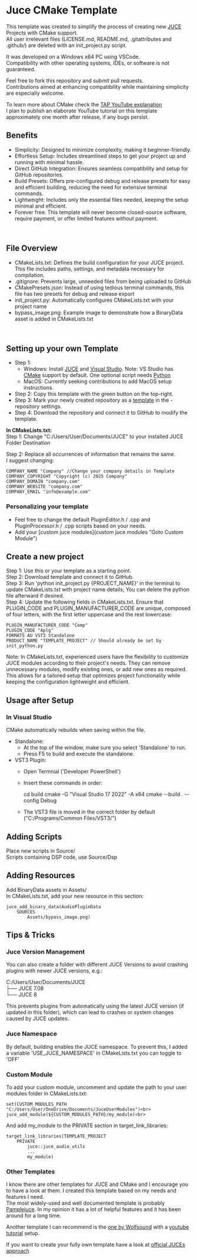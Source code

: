 # Juce CMake Template

This template was created to simplify the process of creating new [JUCE](https://juce.com/) Projects with CMake support.<br>
All user irrelevant files (LICENSE.md, README.md, .gitattributes and .github/) are deleted with an init_project.py script.

It was developed on a Windows x64 PC using VSCode.<br>
Compatibility with other operating systems, IDEs, or software is not guaranteed.<br>

Feel free to fork this repository and submit pull requests.<br>
Contributions aimed at enhancing compatibility while maintaining simplicity are especially welcome.<br>

To learn more about CMake check the [TAP YouTube explanation](https://www.youtube.com/watch?v=FLP_AVbzueY)<br>
I plan to publish an elaborate YouTube tutorial on this template approximately one month after release, if any bugs persist.<br>

## Benefits
- Simplicity: Designed to minimize complexity, making it beginner-friendly.<br>
- Effortless Setup: Includes streamlined steps to get your project up and running with minimal hassle.<br>
- Direct GitHub Integration: Ensures seamless compatibility and setup for GitHub repositories.<br>
- Build Presets: Offers pre-configured debug and release presets for easy and efficient building, reducing the need for extensive terminal commands.<br>
- Lightweight: Includes only the essential files needed, keeping the setup minimal and efficient.<br>
- Forever free: This template will never become closed-source software, require payment, or offer limited features without payment.<br>

<br>

## File Overview
- CMakeLists.txt: Defines the build configuration for your JUCE project. This file includes paths, settings, and metadata necessary for compilation.<br>
- .gitignore: Prevents large, unneeded files from being uploaded to GitHub<br>
- CMakePresets.json: Instead of using tedious terminal commands, this file has two presets for debug and release export<br>
- init_project.py: Automatically configures CMakeLists.txt with your project name<br>
- bypass_image.png: Example image to demonstrate how a BinaryData asset is added in CMakeLists.txt<br>

<br>

## Setting up your own Template
- Step 1:<br>
    - Windows: Install [JUCE](https://juce.com/get-juce/) and [Visual Studio](https://visualstudio.microsoft.com/vs/community/). Note: VS Studio has [CMake](https://cmake.org/download/) support by default. One optional script needs [Python](https://www.python.org/downloads/)<br>
    - MacOS: Currently seeking contributions to add MacOS setup instructions.<br>
- Step 2: Copy this template with the green button on the top-right.<br>
- Step 3: Mark your newly created repository as a [template](https://docs.github.com/en/repositories/creating-and-managing-repositories/creating-a-template-repository) in the - repository settings.<br>
- Step 4: Download the repository and connect it to GitHub to modify the template.<br>

**In CMakeLists.txt:**<br>
Step 1: Change "C:/Users/User/Documents/JUCE" to your installed JUCE Folder Destination<br>

Step 2: Replace all occurrences of information that remains the same.<br>
I suggest changing:

    COMPANY_NAME "Company" //Change your company details in Template
    COMPANY_COPYRIGHT "Copyright (c) 2025 Company"
    COMPANY_DOMAIN "company.com"
    COMPANY_WEBSITE "company.com"
    COMPANY_EMAIL "info@example.com"

### Personalizing your template
- Feel free to change the default PluginEditor.h / .cpp and PluginProcessor.h / .cpp scripts based on your needs.
- Add your [custom juce modules](custom juce modules "Goto Custom Module")

## Create a new project
Step 1: Use this or your template as a starting point.<br>
Step 2: Download template and connect it to GitHub.<br>
Step 3: Run 'python init_project.py {PROJECT_NAME}' in the terminal to update CMakeLists.txt with project name details; 
You can delete the python file afterward if desired.<br>
Step 4: Update the following fields in CMakeLists.txt. Ensure that PLUGIN_CODE and PLUGIN_MANUFACTURER_CODE are unique, composed of four letters, with the first letter uppercase and the rest lowercase:

    PLUGIN_MANUFACTURER_CODE "Comp"
    PLUGIN_CODE "Aplg"
    FORMATS AU VST3 Standalone
    PRODUCT_NAME "TEMPLATE_PROJECT" // Should already be set by init_python.py

Note:
In CMakeLists.txt, experienced users have the flexibility to customize JUCE modules according to their project's needs. They can remove unnecessary modules, modify existing ones, or add new ones as required. This allows for a tailored setup that optimizes project functionality while keeping the configuration lightweight and efficient.

## Usage after Setup
### In Visual Studio
CMake automatically rebuilds when saving within the file.<br>
- Standalone:
    - At the top of the window, make sure you select 'Standalone' to run.
    - Press F5 to build and execute the standalone.
- VST3 Plugin:
    - Open Termnial ('Developer PowerShell')
    - Insert these commands in order:

        cd build
        cmake -G "Visual Studio 17 2022" -A x64
        cmake --build . --config Debug
        
    - The VST3 file is moved in the correct folder by default ("C:/Programs/Common Files/VST3/")

## Adding Scripts
Place new scripts in Source/<br>
Scripts containing DSP code, use Source/Dsp<br>

## Adding Resources
Add BinaryData assets in Assets/<br>
In CMakeLists.txt, add your new resource in this section:

    juce_add_binary_data(AudioPluginData
        SOURCES
            Assets/bypass_image.png)

## Tips & Tricks
### Juce Version Management
You can also create a folder with different JUCE Versions to avoid crashing plugins with newer JUCE versions, e.g.:<br>

C:/Users/User/Documents/JUCE<br>
├── JUCE 7.08<br>
└── JUCE 8<br>

This prevents plugins from automatically using the latest JUCE version (if updated in this folder), which can lead to crashes or system changes caused by JUCE updates.

### Juce Namespace
By default, building enables the JUCE namespace. To prevent this, I added a variable 'USE_JUCE_NAMESPACE' in CMakeLists.txt you can toggle to 'OFF'

### Custom Module
To add your custom module, uncomment and update the path to your user modules folder in CMakeLists.txt:<br>

    set(CUSTOM_MODULES_PATH "C:/Users/User/OneDrive/Documents/JuceUserModules")<br>
    juce_add_module(${CUSTOM_MODULES_PATH}/my_module)<br>

And add my_module to the PRIVATE section in target_link_libraries:<br>

    target_link_libraries(TEMPLATE_PROJECT
        PRIVATE
            juce::juce_audio_utils
            ...
            my_module)

### Other Templates
I know there are other templates for JUCE and CMake and I encourage you to have a look at them. 
I created this template based on my needs and features I need. <br>
The most widely-used and well documented template is probably [Pamplejuce](https://github.com/sudara/pamplejuce). In my opinion it has a lot of helpful features and it has been around for a long time.<br>

Another template I can recommend is the [one by Wolfsound](https://github.com/JanWilczek/audio-plugin-template) with a [youtube tutorial](https://www.youtube.com/watch?v=Uq7Hwt18s3s) setup.

If you want to create your fully own template have a look at [official JUCEs approach](https://github.com/juce-framework/JUCE/tree/master/examples/CMake/AudioPlugin)
